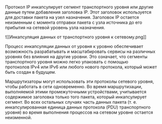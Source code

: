 Протокол IP инкапсулирует сегмент транспортного уровня или другие данные путем добавления заголовка IP. Этот заголовок используется для доставки пакета на узел назначения. Заголовок IP остается неизменным с момента отправки пакета с узла источника до его прибытия на сетевой уровень узла назначения.

![[Инкапсуляция данных от транспортного уровня к сетевому.png]]

Процесс инкапсуляции данных от уровня к уровню обеспечивает возможность разрабатывать и масштабировать сервисы на различных уровнях без влияния на другие уровни. Это означает, что сегменты транспортного уровня можно легко упаковать с помощью протоколов IPv4 или IPv6 или любого нового протокола, который может быть создан в будущем.

Маршрутизаторы могут использовать эти протоколы сетевого уровня, чтобы работать в сети одновременно. Во время маршрутизации, выполняемой этими промежуточными устройствами, учитывается содержимое заголовка только того пакета, который инкапсулирует сегмент. Во всех остальных случаях часть данных пакета (т. е. инкапсулированная единица данных протокола (PDU) транспортного уровня) во время выполнения процессов на сетевом уровне остается неизменной.